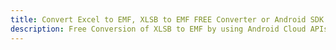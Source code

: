 ---title: Convert Excel to EMF, XLSB to EMF FREE Converter or Android SDKdescription: Free Conversion of XLSB to EMF by using Android Cloud APIs & SDKs. Also Create, Edit & Render Microsoft Excel, CSV and SpreadsheetML worksheets or spreadsheet in the Cloud.---